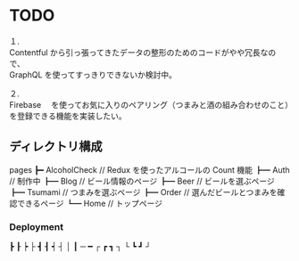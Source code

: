# TODO

１.  
Contentful から引っ張ってきたデータの整形のためのコードがやや冗長なので、  
GraphQL を使ってすっきりできないか検討中。

２.  
Firebase 　を使ってお気に入りのペアリング（つまみと酒の組み合わせのこと）を登録できる機能を実装したい。

## ディレクトリ構成

pages
┣━ AlcoholCheck // Redux を使ったアルコールの Count 機能
┣━ Auth // 制作中
┣━ Blog // ビール情報のページ
┣━ Beer // ビールを選ぶページ
┣━ Tsumami // つまみを選ぶページ
┣━ Order // 選んだビールとつまみを確認できるページ
┗━ Home // トップページ

### Deployment

┣ ┠ ┝ ├
┫ ┨ ┥ ┤
│ ┃
─ ━
┌ ┏ ┓ ┐
└ ┗ ┛ ┘
